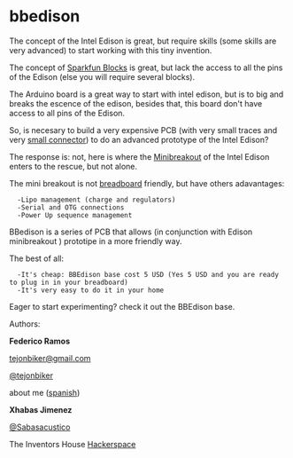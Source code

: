 # bbedison

The concept of the Intel Edison is great, but require skills (some skills are very advanced) to start working with this tiny invention.

The concept of  [Sparkfun Blocks](https://www.sparkfun.com/search/results?term=sparkfun+blocks) is great, but lack the access to all the pins of the Edison (else you will require several blocks).

The Arduino board is a great way to start with intel edison, but is to big and breaks the escence of the edison, besides that, this board don't have access to all pins of the Edison.

So, is necesary to build a very expensive PCB (with very small traces and very [small connector](http://www.adafruit.com/product/2227)) to do an advanced prototype of the Intel Edison? 

The response is: not, here is where the [Minibreakout](https://www.sparkfun.com/products/13025) of the Intel Edison enters to the rescue, but not alone.

The mini breakout is not [breadboard](https://cdn.sparkfun.com//assets/parts/1/0/0/1/1/13025-03.jpg) friendly, but have others adavantages:

      -Lipo management (charge and regulators)
      -Serial and OTG connections
      -Power Up sequence management

BBedison is a series of PCB that allows (in conjunction with Edison minibreakout ) prototipe in a more friendly way.

The best of all:

      -It's cheap: BBEdison base cost 5 USD (Yes 5 USD and you are ready to plug in in your breadboard)
      -It's very easy to do it in your home
      

Eager to start experimenting? check it out the  BBEdison base.

Authors:

**Federico Ramos**

tejonbiker@gmail.com

[@tejonbiker](https://twitter.com/tejonBiker)

about me ([spanish](https://tejonbiker.wordpress.com/acerca-de-mi/))

**Xhabas Jimenez**

[@Sabasacustico](https://twitter.com/Sabasacustico)

The Inventors House [Hackerspace](http://blog.theinventorhouse.org/)
